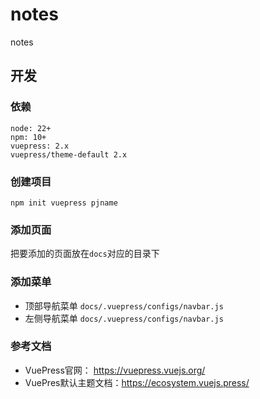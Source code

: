 # notes

notes

## 开发

### 依赖

``` text
node: 22+
npm: 10+
vuepress: 2.x
vuepress/theme-default 2.x
```

### 创建项目

```shell
npm init vuepress pjname
```

### 添加页面

把要添加的页面放在`docs`对应的目录下

### 添加菜单

- 顶部导航菜单 `docs/.vuepress/configs/navbar.js`  
- 左侧导航菜单 `docs/.vuepress/configs/navbar.js`

### 参考文档

- VuePress官网： <https://vuepress.vuejs.org/>
- VuePres默认主题文档：<https://ecosystem.vuejs.press/>
